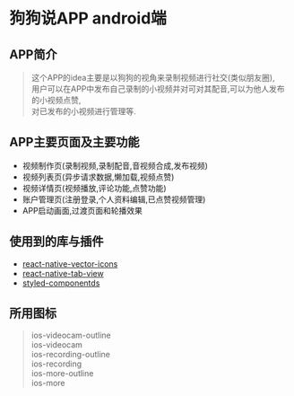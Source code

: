 # 狗狗说APP android端

## APP简介
> 这个APP的idea主要是以狗狗的视角来录制视频进行社交(类似朋友圈),  
> 用户可以在APP中发布自己录制的小视频并对可对其配音,可以为他人发布的小视频点赞,   
> 对已发布的小视频进行管理等.  


## APP主要页面及主要功能

* 视频制作页(录制视频,录制配音,音视频合成,发布视频)
* 视频列表页(异步请求数据,懒加载,视频点赞)
* 视频详情页(视频播放,评论功能,点赞功能)
* 账户管理页(注册登录,个人资料编辑,已点赞视频管理)
* APP启动画面,过渡页面和轮播效果

## 使用到的库与插件

* [react-native-vector-icons](https://github.com/oblador/react-native-vector-icons)
* [react-native-tab-view](https://github.com/react-native-community/react-native-tab-view)
* [styled-componentds](https://github.com/styled-components/styled-components)


## 所用图标
> ios-videocam-outline   
> ios-videocam    
> ios-recording-outline   
> ios-recording   
> ios-more-outline   
> ios-more   


